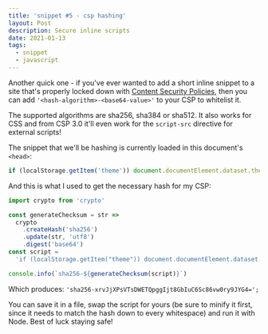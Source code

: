 ```yaml
---
title: 'snippet #5 - csp hashing'
layout: Post
description: Secure inline scripts
date: 2021-01-13
tags:
  - snippet
  - javascript
---
```


Another quick one - if you've ever wanted to add a short inline snippet to a
site that's properly locked down with [Content Security Policies](https://developer.mozilla.org/en-US/docs/Web/HTTP/Headers/Content-Security-Policy/), then
you can add `'<hash-algorithm>-<base64-value>'` to your CSP to whitelist it.

The supported algorithms are sha256, sha384 or sha512. It also works for CSS and from
CSP 3.0 it'll even work for the `script-src` directive for external scripts!

The snippet that we'll be hashing is currently loaded in this document's `<head>`:

```js
if (localStorage.getItem('theme')) document.documentElement.dataset.theme = localStorage.getItem('theme')
```

And this is what I used to get the necessary hash for my CSP:

```js
import crypto from 'crypto'

const generateChecksum = str =>
  crypto
    .createHash('sha256')
    .update(str, 'utf8')
    .digest('base64')
const script =
  'if (localStorage.getItem("theme")) document.documentElement.dataset.theme = localStorage.getItem("theme")'

console.info(`sha256-${generateChecksum(script)}`)
```

Which produces: `'sha256-xrvJjXPsVTsDWETQpggIjt8GbIuC6Sc86vw0ry9JYG4=';`

You can save it in a file, swap the script for yours (be sure to minify it first,
since it needs to match the hash down to every whitespace) and run it with Node.
Best of luck staying safe!
